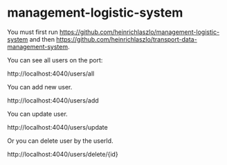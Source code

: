 # management-logistic-system
 
You must first run https://github.com/heinrichlaszlo/management-logistic-system and then https://github.com/heinrichlaszlo/transport-data-management-system.

You can see all users on the port: 

http://localhost:4040/users/all

You can add new user.

http://localhost:4040/users/add

You can update user.

http://localhost:4040/users/update

Or you can delete user by the userId.

http://localhost:4040/users/delete/{id}


